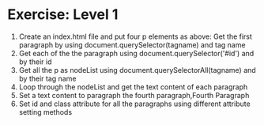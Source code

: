 # Exercise: Level 1

1. Create an index.html file and put four p elements as above: Get the first paragraph by using document.querySelector(tagname) and tag name
2. Get each of the the paragraph using document.querySelector('#id') and by their id
3. Get all the p as nodeList using document.querySelectorAll(tagname) and by their tag name
4. Loop through the nodeList and get the text content of each paragraph
5. Set a text content to paragraph the fourth paragraph,Fourth Paragraph
6. Set id and class attribute for all the paragraphs using different attribute setting methods